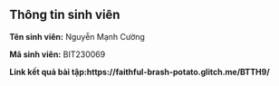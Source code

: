 </head>
<body>
    <div class="info">
        <h2>Thông tin sinh viên</h2>
        <p><strong>Tên sinh viên:</strong> Nguyễn Mạnh Cường</p>
        <p><strong>Mã sinh viên:</strong> BIT230069</p>
        <p><strong>Link kết quả bài tập:https://faithful-brash-potato.glitch.me/BTTH9/</strong></p>
    </div>
</body>
</html>



